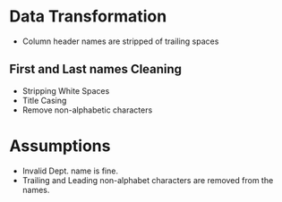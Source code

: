 # Data Transformation

 - Column header names are stripped of trailing spaces

## First and Last names Cleaning
 - Stripping White Spaces
 - Title Casing
 - Remove non-alphabetic characters


# Assumptions
- Invalid Dept. name is fine.
- Trailing and Leading non-alphabet characters are removed from the names.